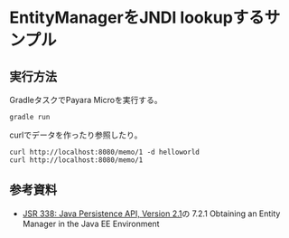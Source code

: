 # EntityManagerをJNDI lookupするサンプル

## 実行方法

GradleタスクでPayara Microを実行する。

```
gradle run
```

curlでデータを作ったり参照したり。

```
curl http://localhost:8080/memo/1 -d helloworld
curl http://localhost:8080/memo/1
```

## 参考資料

* [JSR 338: Java Persistence API, Version 2.1](https://jcp.org/en/jsr/detail?id=338)の 7.2.1 Obtaining an Entity Manager in the Java EE Environment

